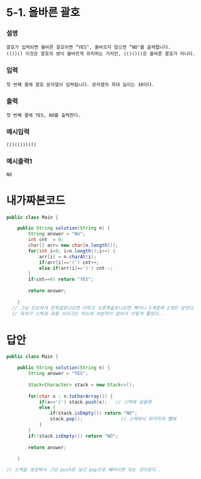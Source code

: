 # 5-1. 올바른 괄호
### 설명
    괄호가 입력되면 올바른 괄호이면 “YES", 올바르지 않으면 ”NO"를 출력합니다.
    (())() 이것은 괄호의 쌍이 올바르게 위치하는 거지만, (()()))은 올바른 괄호가 아니다.

### 입력
    첫 번째 줄에 괄호 문자열이 입력됩니다. 문자열의 최대 길이는 30이다.

### 출력
    첫 번째 줄에 YES, NO를 출력한다.
    
### 예시입력
```
(()(()))(()
```
### 예시출력1
```
NO
```


# 내가짜본코드
```java
public class Main {

	public String solution(String n) {
		String answer = "No";
		int cnt  = 0;
		char[] arr= new char[n.length()];
		for(int i=0; i<n.length();i++) {
			arr[i] = n.charAt(i);
			if(arr[i]=='(') cnt++;
			else if(arr[i]==')') cnt--;
		}
		if(cnt==0) return "YES";
	
		return answer;
	
	}
  // 그냥 단순하게 왼쪽괄호나오면 더하고 오른쪽괄호나오면 뺏더니 5개중에 2개만 맞앗다.
  // 목차가 스택과 큐를 쓰라고는 하는데 써본적이 없어서 이렇게 풀었다..
```


# 답안
```java
public class Main {

	public String solution(String n) {
		String answer = "YES";
		
		Stack<Character> stack = new Stack<>();
		
		for(char x : n.toCharArray()) {
			if(x=='(') stack.push(x);   // 스택에 넣을때
			else {
				if(stack.isEmpty()) return "NO";
				stack.pop();              // 스택에서 마지막꺼 뺄때
			}
		}
		if(!stack.isEmpty()) return "NO";
		
		return answer;
	
	}

// 스택을 생성해서 그냥 push로 넣고 pop으로 빼버리면 되는 것이었다..
  
  ```
